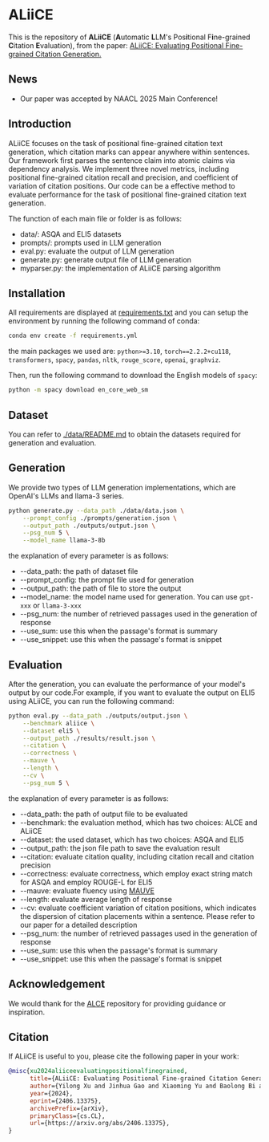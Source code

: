# ALiiCE
This is the repository of **ALiiCE** (**A**utomatic **L**LM's Pos**i**tional F**i**ne-grained **C**itation **E**valuation), from the paper: [ALiiCE: Evaluating Positional Fine-grained Citation Generation.](https://arxiv.org/abs/2406.13375)

## News

- Our paper was accepted by NAACL 2025 Main Conference!

## Introduction
ALiiCE focuses on the task of positional fine-grained citation text generation, which citation marks can appear anywhere within sentences. Our framework first parses the sentence claim into atomic claims via dependency analysis. We implement three novel metrics, including positional fine-grained citation recall and precision, and coefficient of variation of citation positions. Our code can be a effective method to evaluate performance for the task of positional fine-grained citation text generation.



The function of each main file or folder is as follows:
- data/: ASQA and ELI5 datasets
- prompts/: prompts used in LLM generation
- eval.py: evaluate the output of LLM generation
- generate.py: generate output file of LLM generation
- myparser.py: the implementation of ALiiCE parsing algorithm


## Installation
All requirements are displayed at [requirements.txt](requirements.txt) and you can setup the environment by running the following command of conda:
```bash
conda env create -f requirements.yml
```
the main packages we used are: `python>=3.10`, `torch==2.2.2+cu118`, `transformers`, `spacy`, `pandas`, `nltk`, `rouge_score`, `openai`, `graphviz`.

Then, run the following command to download the English models of `spacy`:
```bash
python -m spacy download en_core_web_sm
```

## Dataset
You can refer to [./data/README.md](data/README.md) to obtain the datasets required for generation and evaluation.


## Generation
We provide two types of LLM generation implementations, which are OpenAI's LLMs and llama-3 series.

```bash
python generate.py --data_path ./data/data.json \
    --prompt_config ./prompts/generation.json \
    --output_path ./outputs/output.json \
    --psg_num 5 \
    --model_name llama-3-8b
```
the explanation of every parameter is as follows:
- --data_path: the path of dataset file
- --prompt_config: the prompt file used for generation
- --output_path: the path of file to store the output
- --model_name: the model name used for generation. You can use `gpt-xxx` or `llama-3-xxx`
- --psg_num: the number of retrieved passages used in the generation of response
- --use_sum: use this when the passage's format is summary
- --use_snippet: use this when the passage's format is snippet



## Evaluation
After the generation, you can evaluate the performance of your model's output by our code.For example, if you want to evaluate the output on ELI5 using ALiiCE, you can run the following command:
```bash
python eval.py --data_path ./outputs/output.json \
    --benchmark aliice \
    --dataset eli5 \
    --output_path ./results/result.json \
    --citation \
    --correctness \
    --mauve \
    --length \
    --cv \
    --psg_num 5 \
```
the explanation of every parameter is as follows:
- --data_path: the path of output file to be evaluated
- --benchmark: the evaluation method, which has two choices: ALCE and ALiiCE
- --dataset: the used dataset, which has two choices: ASQA and ELI5
- --output_path: the json file path to save the evaluation result
- --citation: evaluate citation quality, including citation recall and citation precision
- --correctness: evaluate correctness, which employ exact string match for ASQA and employ ROUGE-L for ELI5
- --mauve: evaluate fluency using [MAUVE](https://arxiv.org/abs/2102.01454)
- --length: evaluate average length of response
- --cv: evaluate coefficient variation of citation positions, which indicates the dispersion of citation placements within a sentence. Please refer to our paper for a detailed description
- --psg_num: the number of retrieved passages used in the generation of response
- --use_sum: use this when the passage's format is summary
- --use_snippet: use this when the passage's format is snippet



## Acknowledgement
We would thank for the [ALCE](https://github.com/princeton-nlp/ALCE) repository for providing guidance or inspiration.


## Citation

If ALiiCE is useful to you, please cite the following paper in your work:

```bibtex
@misc{xu2024aliiceevaluatingpositionalfinegrained,
      title={ALiiCE: Evaluating Positional Fine-grained Citation Generation}, 
      author={Yilong Xu and Jinhua Gao and Xiaoming Yu and Baolong Bi and Huawei Shen and Xueqi Cheng},
      year={2024},
      eprint={2406.13375},
      archivePrefix={arXiv},
      primaryClass={cs.CL},
      url={https://arxiv.org/abs/2406.13375}, 
}
```

